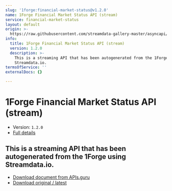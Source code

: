 ```yaml
---
slug: '1forge:financial-market-status@v1.2.0'
name: 1Forge Financial Market Status API (stream)
service: financial-market-status
layout: default
origin: >-
  https://raw.githubusercontent.com/streamdata-gallery-master/asyncapi/master/_listings/1forge/1forge-financial-market-status-api-stream-async.md
info:
  title: 1Forge Financial Market Status API (stream)
  version: 1.2.0
  description: >-
    This is a streaming API that has been autogenerated from the 1Forge using
    Streamdata.io.
termsOfService: ''
externalDocs: {}

---
```

# 1Forge Financial Market Status API (stream)

* Version: `1.2.0`
* [Full details](../html/1forge:financial-market-status@v1.2.0.html)




## This is a streaming API that has been autogenerated from the 1Forge using Streamdata.io.



* [Download document from APIs.guru](https://raw.githubusercontent.com/APIs-guru/asyncapi-directory/master/docs/APIs/1forge%3Afinancial-market-status%40v1.2.0.yaml)
* [Download original / latest](https://raw.githubusercontent.com/streamdata-gallery-master/asyncapi/master/_listings/1forge/1forge-financial-market-status-api-stream-async.md)

<script type="application/ld+json">
{
  "@context": "http://schema.org/",
  "@type": "WebAPI",
  "description": "This is a streaming API that has been autogenerated from the 1Forge using Streamdata.io.",
  "documentation": "",

  "name": "1Forge Financial Market Status API (stream)"
}
</script>
